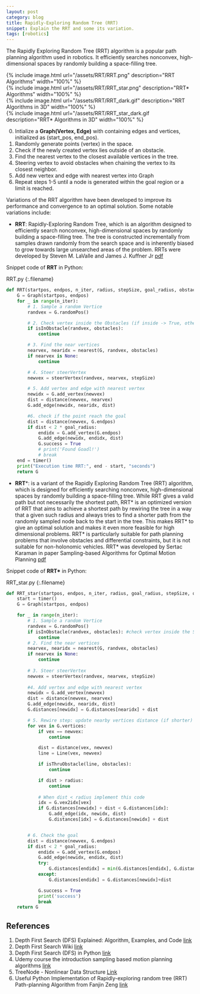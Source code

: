 ```yaml
---
layout: post
category: blog
title: Rapidly-Exploring Random Tree (RRT)
snippet: Explain the RRT and some its variation.
tags: [robotics]
---
```


The Rapidly Exploring Random Tree (RRT) algorithm is a popular path planning algorithm used in robotics. It efficiently searches nonconvex, high-dimensional spaces by randomly building a space-filling tree. 

<div class="row">
  <div class="col">
    {% include image.html url="/assets/RRT/RRT.png" description="RRT Algorithms" width="100%" %}
  </div>
  <div class="col">
     {% include image.html url="/assets/RRT/RRT_star.png" description="RRT* Algorithms" width="100%" %}
  </div>
</div>

<div class="row">
  <div class="col">
    {% include image.html url="/assets/RRT/RRT_dark.gif" description="RRT Algorithms in 3D" width="100%" %}
  </div>
  <div class="col">
     {% include image.html url="/assets/RRT/RRT_star_dark.gif description="RRT* Algorithms in 3D" width="100%" %}
  </div>
</div>



0. Intialize a __Graph(Vertex, Edge)__  with containing edges and vertices, initialized as (start_pos, end_pos).
1. Randomly generate points (vertex) in the space.
2. Check if the newly created vertex lies outside of an obstacle.
3. Find the nearest vertex to the closest available vertices in the tree.
4. Steering vertex to avoid obstacles when chaining the vertex to its closest neighbor.
5. Add new vertex and edge with nearest vertex into Graph
6. Repeat steps 1-5 until a node is generated within the goal region or a limit is reached.

Variations of the RRT algorithm have been developed to improve its performance and convergence to an optimal solution. Some notable variations include:

- **RRT**: Rapidly-Exploring Random Tree, which is an algorithm designed to efficiently search nonconvex, high-dimensional spaces by randomly building a space-filling tree. The tree is constructed incrementally from samples drawn randomly from the search space and is inherently biased to grow towards large unsearched areas of the problem. RRTs were developed by Steven M. LaValle and James J. Kuffner Jr [pdf](http://msl.cs.uiuc.edu/~lavalle/papers/Lav98c.pdf)

Snippet code of __RRT__ in Python:

RRT.py
{:.filename}
```python
def RRT(startpos, endpos, n_iter, radius, stepSize, goal_radius, obstacles):
    G = Graph(startpos, endpos)
    for _ in range(n_iter):
        # 1. Sample a random Vertice
        randvex = G.randomPos()

        # 2. Check vertex inside the Obstacles (if inside -> True, otherwise: False)
        if isInObstacle(randvex, obstacles): 
            continue

        # 3. Find the near vertices
        nearvex, nearidx = nearest(G, randvex, obstacles)
        if nearvex is None:
            continue

        # 4. Steer steerVertex
        newvex = steerVertex(randvex, nearvex, stepSize)

        # 5. Add vertex and edge with nearest vertex
        newidx = G.add_vertex(newvex)
        dist = distance(newvex, nearvex)
        G.add_edge(newidx, nearidx, dist)

        #6. check if the point reach the goal
        dist = distance(newvex, G.endpos)
        if dist < 2 * goal_radius:
            endidx = G.add_vertex(G.endpos)
            G.add_edge(newidx, endidx, dist)
            G.success = True
            # print('Found Goadl!')
            # break
    end = timer()
    print("Execution time RRT:", end - start, "seconds")
    return G
```

- **RRT***: is a variant of the Rapidly Exploring Random Tree (RRT) algorithm, which is designed for efficiently searching nonconvex, high-dimensional spaces by randomly building a space-filling tree. While RRT gives a valid path but not necessarily the shortest path, RRT* is an optimized version of RRT that aims to achieve a shortest path by rewiring the tree in a way that a given such radius and always tries to find a shorter path from the randomly sampled node back to the start in the tree. This makes RRT* to give an optimal solution and makes it even more feasible for high dimensional problems. RRT* is particularly suitable for path planning problems that involve obstacles and differential constraints, but it is not suitable for non-holonomic vehicles. RRT* was developed by Sertac Karaman in paper Sampling-based Algorithms for Optimal Motion Planning [pdf](https://arxiv.org/pdf/1105.1186.pdf)

Snippet code of __RRT*__ in Python:

RRT_star.py
{:.filename}
```python
def RRT_star(startpos, endpos, n_iter, radius, goal_radius, stepSize, obstacles):
    start = timer()
    G = Graph(startpos, endpos)

    for _ in range(n_iter):
        # 1. Sample a random Vertice
        randvex = G.randomPos()
        if isInObstacle(randvex, obstacles): #check vertex inside the Sphere Obstacles
            continue
        # 2. Find the near vertices
        nearvex, nearidx = nearest(G, randvex, obstacles)
        if nearvex is None:
            continue
        
        # 3. Steer steerVertex
        newvex = steerVertex(randvex, nearvex, stepSize)
        
        #4. Add vertex and edge with nearest vertex
        newidx = G.add_vertex(newvex)
        dist = distance(newvex, nearvex)
        G.add_edge(newidx, nearidx, dist)
        G.distances[newidx] = G.distances[nearidx] + dist

        # 5. Rewire step: update nearby vertices distance (if shorter)
        for vex in G.vertices:
            if vex == newvex:
                continue

            dist = distance(vex, newvex)
            line = Line(vex, newvex)

            if isThruObstacle(line, obstacles):
                continue

            if dist > radius:
                continue
            
            # When dist < radius implement this code
            idx = G.vex2idx[vex]
            if G.distances[newidx] + dist < G.distances[idx]:
                G.add_edge(idx, newidx, dist)
                G.distances[idx] = G.distances[newidx] + dist


        # 6. Check the goal
        dist = distance(newvex, G.endpos)  
        if dist < 2 * goal_radius:
            endidx = G.add_vertex(G.endpos)
            G.add_edge(newidx, endidx, dist)
            try:
                G.distances[endidx] = min(G.distances[endidx], G.distances[newidx]+dist)
            except:
                G.distances[endidx] = G.distances[newidx]+dist

            G.success = True
            print('success')
            break
    return G

```


## References
1. Depth First Search (DFS) Explained: Algorithm, Examples, and Code [link](https://www.youtube.com/watch?v=PMMc4VsIacU)
2. Depth First Search Wiki [link](https://en.wikipedia.org/wiki/Depth-first_search)
3. Depth First Search (DFS) in Python [link](https://www.scaler.com/topics/dfs-python/)
4. Udemy course the introduction sampling based motion planning algorithms [link](https://www.udemy.com/course/an-introduction-to-sampling-based-motion-planning-algorithms/l)
5. TreeNode - Nonlinear Data Structure [Link](https://www.codecademy.com/learn/nonlinear-data-structures-python/modules/trees-python/cheatsheet)
6. Useful Python Implementation of Rapidly-exploring random tree (RRT) Path-planning Algorithm from Fanjin Zeng [link](https://gist.github.com/Fnjn/58e5eaa27a3dc004c3526ea82a92de80)
